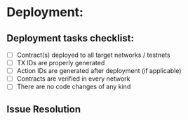 # Deployment: <!-- Deployment title: contract or feature (e.g. `ManagedPool`) -->

## Deployment tasks checklist:

- [ ] Contract(s) deployed to all target networks / testnets
- [ ] TX IDs are properly generated
- [ ] Action IDs are generated after deployment (if applicable) <!-- This includes contracts deployed by contracts (e.g. mock pools deployed by factories) -->
- [ ] Contracts are verified in every network <!-- This includes contracts deployed by contracts (e.g. mock pools deployed by factories) -->
- [ ] There are no code changes of any kind

## Issue Resolution

<!-- If this PR addresses an issue, note that here: e.g., Closes/Fixes/Resolves #1346. -->
